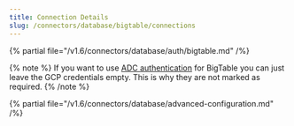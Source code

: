 ```yaml
---
title: Connection Details
slug: /connectors/database/bigtable/connections
---
```


{% partial file="/v1.6/connectors/database/auth/bigtable.md" /%}

{% note %}
If you want to use [ADC authentication](https://cloud.google.com/docs/authentication#adc) for BigTable you can just leave
the GCP credentials empty. This is why they are not marked as required.
{% /note %}


{% partial file="/v1.6/connectors/database/advanced-configuration.md" /%}